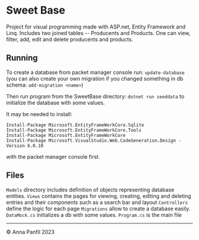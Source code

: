 # Sweet Base

Project for visual programming made with ASP.net, Entity Framework and Linq.
Includes two joined tables -- Producents and Products. 
One can view, filter, add, edit and delete producents and products.

## Running
To create a database from packet manager console run:
`update-database`
(you can also create your own migration if you changed something in db schema:
`add-migration <name>`)

Then run program from the SweetBase directory:
`dotnet run seeddata`
to initialize the database with some values.

It may be needed to install:
```
Install-Package Microsoft.EntityFrameWorkCore.Sqlite
Install-Package Microsoft.EntityFrameWorkCore.Tools
Install-Package Microsoft.EntityFrameWorkCore
Install-Package Microsoft.VisualStudio.Web.CodeGeneration.Design -Version 6.0.10
```
with the packet manager console first.

## Files
`Models` directory includes definition of objects representing database entities.
`Views` contains the pages for viewing, creating, editing and deleting entries and their components such as a search bar and layout
`Controllers` define the logic for each page
`Migrations` allow to create a database easily.
`DataMock.cs` initializes a db with some values.
`Program.cs` is the main file

---
© Anna Panfil 2023
